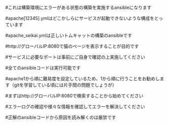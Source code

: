 #これは構築環境にエラーがある状態の構築を実施するansibleになります

#apache[12345].ymlはどこかしらにサービスが起動できないような構成をとっています

#apache_seikai.ymlは正しいトムキャットの構築のansibleです

#http://グローバルIP:8080で猫のページを表示することが目的です

#サービスに必要なポートは事前にご自身で確認の上実施してください

#全てのansibleコードは実行可能です

#apache1から順に難易度を設定しているため、1から順に行うことをお勧めします（gitを学習している頃には片手間の問題でしょうが）

#まずはhttp://グローバルIP:8080で検索することから始めてください

#エラーログの確認や様々な情報を確認してエラーを解決してください

#正解のansibleコードから原因を読み解くのは厳禁です
